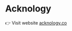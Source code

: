 # Acknology

👉 Visit website [acknology.co](https://acknology.co/?utm_source=github&utm_medium=profile-readme)
